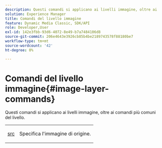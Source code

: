 ```yaml
---
description: Questi comandi si applicano ai livelli immagine, oltre ai comandi più comuni del livello.
solution: Experience Manager
title: Comandi del livello immagine
feature: Dynamic Media Classic, SDK/API
role: Developer,User
exl-id: 142e3fbb-93d6-4072-8e49-b7a7484106d8
source-git-commit: 206e4643e3926cb85b4be2189743578f88180be7
workflow-type: tm+mt
source-wordcount: '42'
ht-degree: 0%

---
```


# Comandi del livello immagine{#image-layer-commands}

Questi comandi si applicano ai livelli immagine, oltre ai comandi più comuni del livello.

<table id="simpletable_F6799DA025A64970B95085FB9910E1EF"> 
 <tr class="strow"> 
  <td class="stentry"> <p><a href="../../../../../../is-api/http-ref/image-serving-api-ref/c-http-protocol-reference/c-command-reference/r-src.md#reference-f6506637778c4c69bf106a7924a91ab1" type="reference" format="dita" scope="local"> src</a> </p> </td> 
  <td class="stentry"> <p>Specifica l'immagine di origine. </p></td> 
 </tr> 
</table>

